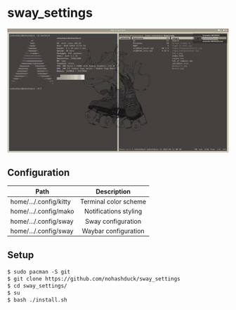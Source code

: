 # sway_settings
![Alt text](/screenshots/screenshot.png "screenshot")

## Configuration
| Path       | Description                |
| ------------- |:------------------:|
| home/.../.config/kitty | Terminal color scheme |
| home/.../.config/mako | Notifications styling |
| home/.../.config/sway | Sway configuration |
| home/.../.config/sway | Waybar configuration |


## Setup
```
$ sudo pacman -S git
$ git clone https://github.com/nohashduck/sway_settings
$ cd sway_settings/
$ su
$ bash ./install.sh
```
